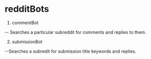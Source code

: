 # redditBots

1. commentBot

-- Searches a particular subreddit for comments and replies to them.

2. submissionBot

--Searches a subredit for submission title keywords and replies.